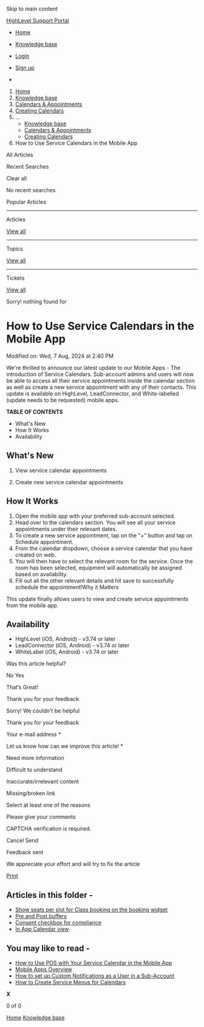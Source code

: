 Skip to main content

[ HighLevel Support Portal ](https://help.gohighlevel.com)

  * [ Home ](/support/home)
  * [ Knowledge base ](/support/solutions)

  * [Login](/support/login)
  * [Sign up](/support/signup)
  * 

  1. [Home](/support/home)
  2. [Knowledge base](/support/solutions)
  3. [Calendars & Appointments](/support/solutions/48000449585)
  4. [Creating Calendars](/support/solutions/folders/48000666396)
  5. ... 
     * [Knowledge base](/support/solutions)
     * [Calendars & Appointments](/support/solutions/48000449585)
     * [Creating Calendars](/support/solutions/folders/48000666396)
  6. How to Use Service Calendars in the Mobile App

All  Articles 

Recent Searches

Clear all

No recent searches

Popular Articles

* * *

Articles

[View all](/support/search/solutions)

* * *

Topics

[View all](/support/search/topics)

* * *

Tickets

[View all](/support/search/tickets)

Sorry! nothing found for   

# How to Use Service Calendars in the Mobile App

Modified on: Wed, 7 Aug, 2024 at 2:40 PM

We're thrilled to announce our latest update to our Mobile Apps - The introduction of Service Calendars. Sub-account admins and users will now be able to access all their service appointments inside the calendar section as well as create a new service appointment with any of their contacts. This update is available on HighLevel, LeadConnector, and White-labelled (update needs to be requested) mobile apps.

**TABLE OF CONTENTS**

  * What's New
  * How It Works
  * Availability

## **What's New**

  1. View service calendar appointments

  2. Create new service calendar appointments

## **How It Works**

  1. Open the mobile app with your preferred sub-account selected.
  2. Head over to the calendars section. You will see all your service appointments under their relevant dates.
  3. To create a new service appointment, tap on the "+" button and tap on Schedule appointment.
  4. From the calendar dropdown, choose a service calendar that you have created on web.
  5. You will then have to select the relevant room for the service. Once the room has been selected, equipment will automatically be assigned based on availability.
  6. Fill out all the other relevant details and hit save to successfully schedule the appointment!Why it Matters

This update finally allows users to view and create service appointments from the mobile app.

## **Availability**

  * HighLevel (iOS, Android) - v3.74 or later
  * LeadConnector (iOS, Android) - v3.74 or later
  * WhiteLabel (iOS, Android) - v3.74 or later

Was this article helpful?

No  Yes 

That’s Great!

Thank you for your feedback

Sorry! We couldn't be helpful

Thank you for your feedback

Your e-mail address *

Let us know how can we improve this article! *

Need more information 

Difficult to understand 

Inaccurate/irrelevant content 

Missing/broken link 

Select at least one of the reasons 

Please give your comments 

CAPTCHA verification is required. 

Cancel  Send 

Feedback sent

We appreciate your effort and will try to fix the article

[Print](javascript:print\(\))

## Articles in this folder -

  * [Show seats per slot for Class booking on the booking widget](/support/solutions/articles/155000000956-show-seats-per-slot-for-class-booking-on-the-booking-widget)
  * [Pre and Post buffers](/support/solutions/articles/155000001019-pre-and-post-buffers)
  * [Consent checkbox for compliance](/support/solutions/articles/155000001032-consent-checkbox-for-compliance)
  * [In App Calendar view](/support/solutions/articles/155000001202-in-app-calendar-view)

## You may like to read -

  * [How to Use POS with Your Service Calendar in the Mobile App](/support/solutions/articles/155000003445-how-to-use-pos-with-your-service-calendar-in-the-mobile-app)
  * [Mobile Apps Overview](/support/solutions/articles/155000001702-mobile-apps-overview)
  * [How to set up Custom Notifications as a User in a Sub-Account](/support/solutions/articles/48001224427-how-to-set-up-custom-notifications-as-a-user-in-a-sub-account)
  * [How to Create Service Menus for Calendars](/support/solutions/articles/155000001161-how-to-create-service-menus-for-calendars)

**X**

0 of 0 []()

[Home](/support/home) [Knowledge base](/support/solutions)
